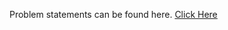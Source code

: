 Problem statements can be found here. [Click Here](https://www.hackerrank.com/interview/interview-preparation-kit/arrays/challenges)
